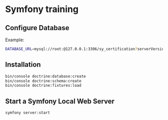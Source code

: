 # Symfony training

## Configure Database

Example:

```bash
DATABASE_URL=mysql://root:@127.0.0.1:3306/sy_certification?serverVersion=5.7
```

## Installation

```bash
bin/console doctrine:database:create
bin/console doctrine:schema:create
bin/console doctrine:fixtures:load
```

## Start a Symfony Local Web Server

```
symfony server:start
```
